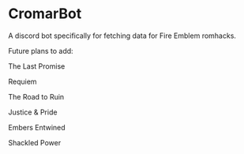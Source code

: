# CromarBot
A discord bot specifically for fetching data for Fire Emblem romhacks.

Future plans to add:

The Last Promise

Requiem

The Road to Ruin

Justice & Pride

Embers Entwined

Shackled Power
